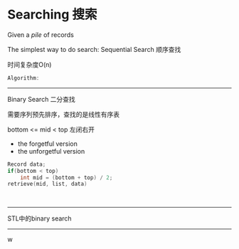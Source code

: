 # Searching 搜索

Given a *pile* of records

The simplest way to do search: Sequential Search 顺序查找 

时间复杂度O(n)

~~~C++
Algorithm:

~~~

---

Binary Search 二分查找

需要序列预先排序，查找的是线性有序表

bottom <= mid < top 左闭右开

+ the forgetful version
+ the unforgetful version

~~~C++
Record data;
if(bottom < top)
    int mid = (bottom + top) / 2;
retrieve(mid, list, data)
    
    
~~~



---

STL中的binary search

---

w